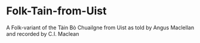 # Folk-Tain-from-Uist
A Folk-variant of the Tàin Bò Chuailgne from Uist as told by Angus Maclellan and recorded by C.I. Maclean
